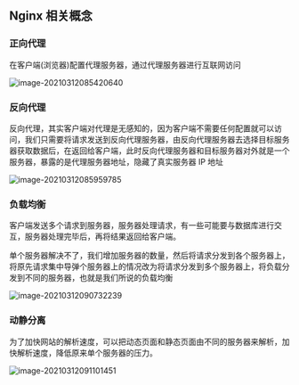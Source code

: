 ## Nginx 相关概念

### 正向代理

在客户端(浏览器)配置代理服务器，通过代理服务器进行互联网访问

![image-20210312085420640](C:\Users\李祥鸿\AppData\Roaming\Typora\typora-user-images\image-20210312085420640.png)

### 反向代理

反向代理，其实客户端对代理是无感知的，因为客户端不需要任何配置就可以访问，我们只需要将请求发送到反向代理服务器，由反向代理服务器去选择目标服务器获取数据后，在返回给客户端，此时反向代理服务器和目标服务器对外就是一个服务器，暴露的是代理服务器地址，隐藏了真实服务器 IP 地址

![image-20210312085959785](C:\Users\李祥鸿\AppData\Roaming\Typora\typora-user-images\image-20210312085959785.png)



### 负载均衡

客户端发送多个请求到服务器，服务器处理请求，有一些可能要与数据库进行交互，服务器处理完毕后，再将结果返回给客户端。

单个服务器解决不了，我们增加服务器的数量，然后将请求分发到各个服务器上，将原先请求集中导弹个服务器上的情况改为将请求分发到多个服务器上，将负载分发到不同的服务器，也就是我们所说的负载均衡

![image-20210312090732239](C:\Users\李祥鸿\AppData\Roaming\Typora\typora-user-images\image-20210312090732239.png)



### 动静分离

为了加快网站的解析速度，可以把动态页面和静态页面由不同的服务器来解析，加快解析速度，降低原来单个服务器的压力。

![image-20210312091101451](C:\Users\李祥鸿\AppData\Roaming\Typora\typora-user-images\image-20210312091101451.png)























